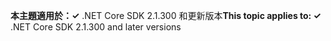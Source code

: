 <span data-ttu-id="1e194-101">**本主題適用於：✓** .NET Core SDK 2.1.300 和更新版本</span><span class="sxs-lookup"><span data-stu-id="1e194-101">**This topic applies to: ✓** .NET Core SDK 2.1.300 and later versions</span></span>
